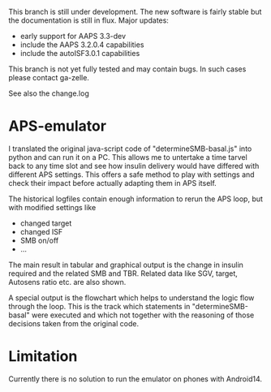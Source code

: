This branch is still under development. The new software is fairly stable but the documentation is still in flux.
Major updates:
- early support for AAPS 3.3-dev
- include the AAPS 3.2.0.4 capabilities
- include the autoISF3.0.1 capabilities

This branch is not yet fully tested and may contain bugs. In such cases please contact ga-zelle.

See also the change.log

# APS-emulator

I translated the original java-script code of "determineSMB-basal.js" into python and can run it on a PC. 
This allows me to untertake a time tarvel back to any time slot and see how insulin delivery 
would have differed with different APS settings. This offers a safe method to play with settings 
and check their impact before actually adapting them in APS itself.

The historical logfiles contain enough information to rerun the APS loop, but with modified settings like
- changed target
- changed ISF
- SMB on/off
- ...

The main result in tabular and graphical output is the change in insulin required and the related SMB and TBR. 
Related data like SGV, target, Autosens ratio etc. are also shown.

A special output is the flowchart which helps to understand the logic flow through the loop. This is the 
track which statements in "determineSMB-basal" were executed and which not together with the reasoning 
of those decisions taken from the original code.

# Limitation
Currently there is no solution to run the emulator on phones with Android14.
